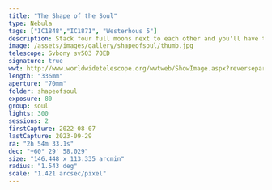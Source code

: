 ```yaml
---
title: "The Shape of the Soul"
type: Nebula
tags: ["IC1848","IC1871", "Westerhous 5"]
description: Stack four full moons next to each other and you'll have the size of this massive nebula that is a close neighbor of the Heart Nebula. What goes with heart? Soul, of course! What is the shape of the soul? Westerhout 5, the Soul Nebula.
image: /assets/images/gallery/shapeofsoul/thumb.jpg
telescope: Svbony sv503 70ED
signature: true
wwt: http://www.worldwidetelescope.org/wwtweb/ShowImage.aspx?reverseparity=False&scale=1.421133&name=shapeofsoul.jpg&imageurl=https://deepskyworkflows.com/assets/images/gallery/shapeofsoul/shapeofsoul.jpg&credits=Jeremy+Likness+at+DeepSkyWorkflows.com&creditsUrl=https://deepskyworkflows.com/&ra=44.158694&dec=61.259867&x=5123.0&y=2362.5&rotation=-70.48&thumb=https://deepskyworkflows.com/assets/images/gallery/shapeofsoul/thumb.jpg
length: "336mm"
aperture: "70mm"
folder: shapeofsoul
exposure: 80
group: soul
lights: 300
sessions: 2
firstCapture: 2022-08-07 
lastCapture: 2023-09-29
ra: "2h 54m 33.1s"
dec: "+60° 29' 58.029"
size: "146.448 x 113.335 arcmin"
radius: "1.543 deg"
scale: "1.421 arcsec/pixel"
---
```

